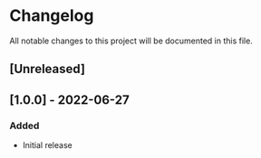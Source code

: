 # Changelog
All notable changes to this project will be documented in this file.

## [Unreleased]

## [1.0.0] - 2022-06-27
### Added
- Initial release
